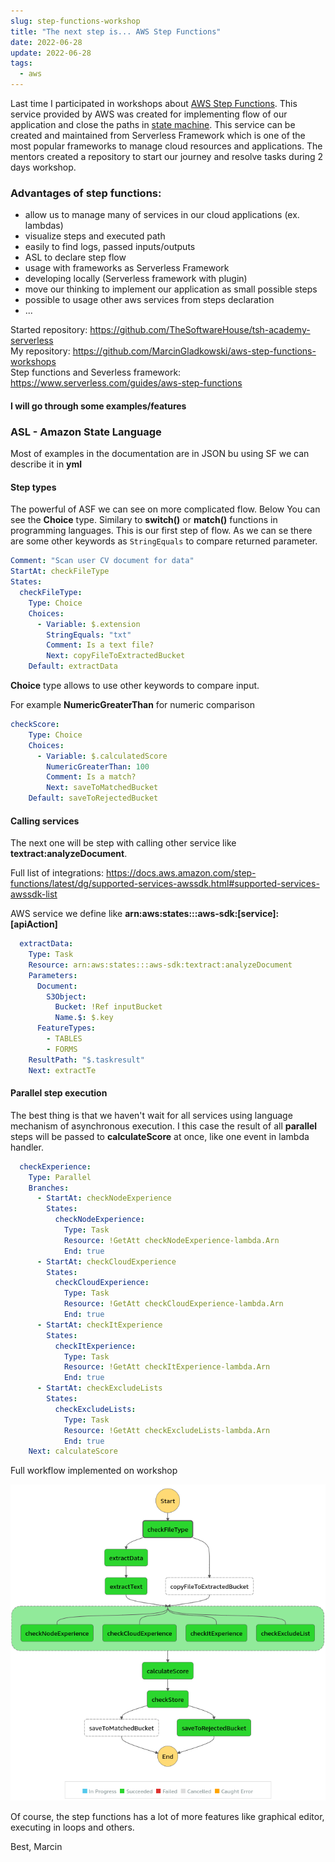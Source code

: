 ```yaml
---
slug: step-functions-workshop
title: "The next step is... AWS Step Functions"
date: 2022-06-28
update: 2022-06-28
tags:
  - aws
---
```


Last time I participated in workshops about [AWS Step Functions](). This service provided by AWS was created for implementing flow of
our application and close the paths in [state machine](https://en.wikipedia.org/wiki/Finite-state_machine). This service can be created and maintained from Serverless Framework which 
is one of the most popular frameworks to manage cloud resources and applications. The mentors created a repository to start our journey and resolve tasks during 2 days workshop.

### Advantages of step functions:
- allow us to manage many of services in our cloud applications (ex. lambdas)
- visualize steps and executed path
- easily to find logs, passed inputs/outputs
- ASL to declare step flow
- usage with frameworks as Serverless Framework
- developing locally (Serverless framework with plugin)
- move our thinking to implement our application as small possible steps
- possible to usage other aws services from steps declaration
- ...

Started repository:  https://github.com/TheSoftwareHouse/tsh-academy-serverless  
My repository: https://github.com/MarcinGladkowski/aws-step-functions-workshops  
Step functions and Severless framework: https://www.serverless.com/guides/aws-step-functions  

#### I will go through some examples/features 

### ASL - Amazon State Language
Most of examples in the documentation are in JSON bu using SF we can describe it in __yml__

#### Step types

The powerful of ASF we can see on more complicated flow. Below You can see the __Choice__ type. Similary to __switch()__ or __match()__
functions in programming languages. This is our first step of flow. As we can se there are some other keywords as `StringEquals` to 
compare returned parameter.
```yml
Comment: "Scan user CV document for data"
StartAt: checkFileType
States:
  checkFileType:
    Type: Choice
    Choices:
      - Variable: $.extension
        StringEquals: "txt"
        Comment: Is a text file?
        Next: copyFileToExtractedBucket
    Default: extractData
```
__Choice__ type allows to use other keywords to compare input.

For example __NumericGreaterThan__ for numeric comparison

```yml
checkScore:
    Type: Choice
    Choices:
      - Variable: $.calculatedScore
        NumericGreaterThan: 100
        Comment: Is a match?
        Next: saveToMatchedBucket
    Default: saveToRejectedBucket
```

#### Calling services

The next one will be step with calling other service like __textract:analyzeDocument__. 

Full list of integrations:
 https://docs.aws.amazon.com/step-functions/latest/dg/supported-services-awssdk.html#supported-services-awssdk-list

AWS service we define like __arn:aws:states:::aws-sdk:[service]:[apiAction]__

```yml
  extractData:
    Type: Task
    Resource: arn:aws:states:::aws-sdk:textract:analyzeDocument
    Parameters:
      Document:
        S3Object:
          Bucket: !Ref inputBucket
          Name.$: $.key
      FeatureTypes:
        - TABLES
        - FORMS
    ResultPath: "$.taskresult"
    Next: extractTe
```

#### Parallel step execution

The best thing is that we haven't wait for all services using language mechanism of 
asynchronous execution. I this case the result of all __parallel__ steps will be passed
to __calculateScore__ at once, like one event in lambda handler. 

```yml
  checkExperience:
    Type: Parallel
    Branches:
      - StartAt: checkNodeExperience
        States:
          checkNodeExperience:
            Type: Task
            Resource: !GetAtt checkNodeExperience-lambda.Arn
            End: true
      - StartAt: checkCloudExperience
        States:
          checkCloudExperience:
            Type: Task
            Resource: !GetAtt checkCloudExperience-lambda.Arn
            End: true
      - StartAt: checkItExperience
        States:
          checkItExperience:
            Type: Task
            Resource: !GetAtt checkItExperience-lambda.Arn
            End: true
      - StartAt: checkExcludeLists
        States:
          checkExcludeLists:
            Type: Task
            Resource: !GetAtt checkExcludeLists-lambda.Arn
            End: true
    Next: calculateScore
```

Full workflow implemented on workshop

![step_functions_1](step_functions_1.png)

Of course, the step functions has a lot of more features like graphical editor, executing in loops and others.

Best,
Marcin
